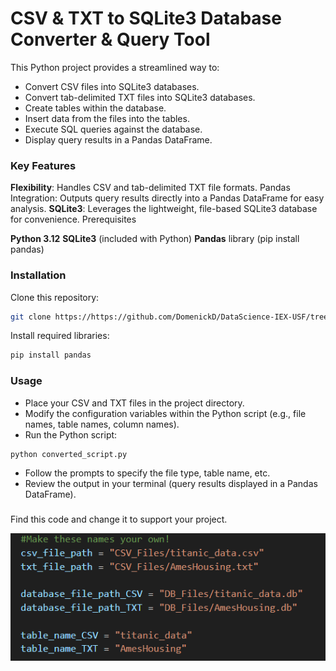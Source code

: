 # CSV & TXT to SQLite3 Database Converter & Query Tool

This Python project provides a streamlined way to:

- Convert CSV files into SQLite3 databases.
- Convert tab-delimited TXT files into SQLite3 databases.
- Create tables within the database.
- Insert data from the files into the tables.
- Execute SQL queries against the database.
- Display query results in a Pandas DataFrame.

### Key Features

**Flexibility**: Handles CSV and tab-delimited TXT file formats.
Pandas Integration: Outputs query results directly into a Pandas DataFrame for easy analysis.
**SQLite3**: Leverages the lightweight, file-based SQLite3 database for convenience.
Prerequisites

**Python 3.12**
**SQLite3** (included with Python)
**Pandas** library (pip install pandas)
### Installation

Clone this repository:
```Bash
git clone https://https://github.com/DomenickD/DataScience-IEX-USF/tree/main/SQL_Intro.git
```


Install required libraries:
```Bash
pip install pandas
```
### Usage

- Place your CSV and TXT files in the project directory.
- Modify the configuration variables within the Python script (e.g., file names, table names, column names).
- Run the Python script:

```Bash
python converted_script.py
```

- Follow the prompts to specify the file type, table name, etc.
- Review the output in your terminal (query results displayed in a Pandas DataFrame).

###

Find this code and change it to support your project.

![Change_This](Pictures/Change_This.png)

